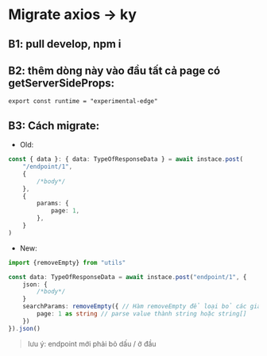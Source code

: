 <!-- Ctrl + Shift + V -->

# Migrate axios -> ky

## B1: pull develop, npm i

## B2: thêm dòng này vào đầu tất cả page có getServerSideProps:

```
export const runtime = "experimental-edge"
```

## B3: Cách migrate:

-   Old:

```typescript
const { data }: { data: TypeOfResponseData } = await instace.post(
    "/endpoint/1",
    {
        /*body*/
    },
    {
        params: {
            page: 1,
        },
    }
)
```

-   New:

```typescript
import {removeEmpty} from "utils"

const data: TypeOfResponseData = await instace.post("endpoint/1", {
    json: {
        /*body*/
    }
    searchParams: removeEmpty({ // Hàm removeEmpty để loại bỏ các giá trị null, undefined, empty string
        page: 1 as string // parse value thành string hoặc string[]
    })
}).json()
```

> lưu ý: endpoint mới phải bỏ dấu / ở đầu
